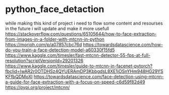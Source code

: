 # python_face_detaction
while making this kind of project i need to flow some content and resourses 
in the future i will update and make it more usefull 
https://stackoverflow.com/questions/65105644/how-to-face-extraction-from-images-in-a-folder-with-mtcnn-in-python
https://morioh.com/p/a07857cbc76d
https://towardsdatascience.com/how-do-you-train-a-face-detection-model-a60330f15fd5
https://www.kaggle.com/timesler/fast-mtcnn-detector-55-fps-at-full-resolution?scriptVersionId=29201326
https://www.kaggle.com/timesler/guide-to-mtcnn-in-facenet-pytorch?fbclid=IwAR2r0OTDHSz4QYUERAmDP3KbbgdsL8XE1jOSnYHm948HG29YSKFfbQDMoXI
https://towardsdatascience.com/face-detection-using-mtcnn-a-guide-for-face-extraction-with-a-focus-on-speed-c6d59f82d49
https://pypi.org/project/mtcnn/
